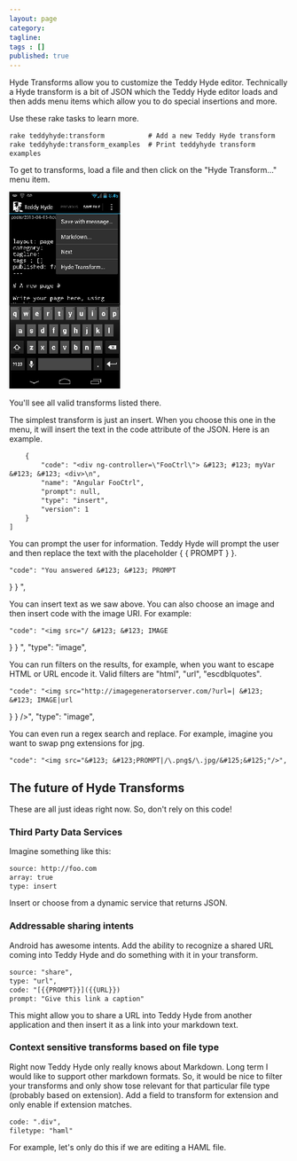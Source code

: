 ```yaml
---
layout: page
category: 
tagline: 
tags : [] 
published: true
---
```


Hyde Transforms allow you to customize the Teddy Hyde editor. Technically a Hyde transform is a bit of JSON which the Teddy Hyde editor loads and then adds menu items which allow you to do special insertions and more.

Use these rake tasks to learn more.

    rake teddyhyde:transform           # Add a new Teddy Hyde transform
    rake teddyhyde:transform_examples  # Print teddyhyde transform examples

To get to transforms, load a file and then click on the "Hyde Transform..." menu item. 

![/assets/images/2013-04-05-08-48-58-image-resized.png](/assets/images/2013-04-05-08-48-58-image-resized.png)

You'll see all valid transforms listed there.

The simplest transform is just an insert. When you choose this one in the menu, it will insert the text in the code attribute of the JSON. Here is an example.

        {
            "code": "<div ng-controller=\"FooCtrl\"> &#123; #123; myVar &#123; &#123; <div>\n", 
            "name": "Angular FooCtrl", 
            "prompt": null, 
            "type": "insert", 
            "version": 1
        }
    ]

You can prompt the user for information. Teddy Hyde will prompt the user and then replace the text with the placeholder &#123; &#123; PROMPT
&#125; &#125;.

    "code": "You answered &#123; &#123; PROMPT
&#125; &#125; ",

You can insert text as we saw above. You can also choose an image and then insert code with the image URI. For example:

    "code": "<img src="/ &#123; &#123; IMAGE
&#125; &#125; ",
    "type": "image", 

You can run filters on the results, for example, when you want to escape HTML or URL encode it. Valid filters are "html", "url", "escdblquotes".

    "code": "<img src="http://imagegeneratorserver.com/?url=| &#123; &#123; IMAGE|url
&#125; &#125; />",
    "type": "image", 

You can even run a regex search and replace. For example, imagine you want to swap png extensions for jpg.

    "code": "<img src="&#123; &#123;PROMPT|/\.png$/\.jpg/&#125;&#125;"/>",


## The future of Hyde Transforms ##

These are all just ideas right now. So, don't rely on this code!

### Third Party Data Services

Imagine something like this:

    source: http://foo.com
    array: true
    type: insert

Insert or choose from a dynamic service that returns JSON.

### Addressable sharing intents

Android has awesome intents. Add the ability to recognize a shared URL coming into Teddy Hyde and do something with it in your transform.

    source: "share",
    type: "url",
    code: "[{{PROMPT}}]({{URL}})
    prompt: "Give this link a caption"

This might allow you to share a URL into Teddy Hyde from another application and then insert it as a link into your markdown text.

### Context sensitive transforms based on file type

Right now Teddy Hyde only really knows about Markdown. Long term I would like to support other markdown formats. So, it would be nice to filter
your transforms and only show tose relevant for that particular file type (probably based on extension). 
Add a field to transform for extension and only enable if extension matches.

    code: ".div",
    filetype: "haml"

For example, let's only do this if we are editing a HAML file.
